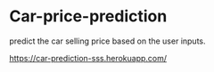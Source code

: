 # Car-price-prediction

predict the car selling price based on the user inputs.

https://car-prediction-sss.herokuapp.com/
